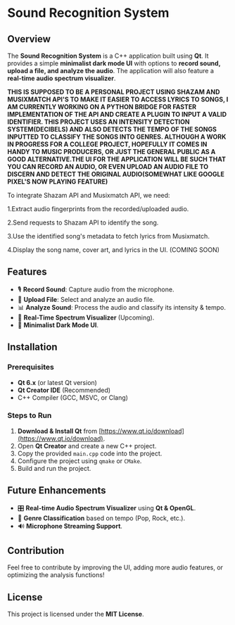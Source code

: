 # Sound Recognition System

## Overview

The **Sound Recognition System** is a C++ application built using **Qt**. It provides a simple **minimalist dark mode UI** with options to **record sound, upload a file, and analyze the audio**. The application will also feature a **real-time audio spectrum visualizer**. 

**THIS IS SUPPOSED TO BE A PERSONAL PROJECT USING SHAZAM AND MUSIXMATCH API'S TO MAKE IT EASIER TO ACCESS LYRICS TO SONGS, I AM CURRENTLY WORKING ON A PYTHON BRIDGE FOR FASTER IMPLEMENTATION OF THE API AND CREATE A PLUGIN TO INPUT A VALID IDENTIFIER. THIS PROJECT USES AN INTENSITY DETECTION SYSTEM(DECIBELS) AND ALSO DETECTS THE TEMPO OF THE SONGS INPUTTED TO CLASSIFY THE SONGS INTO GENRES. ALTHOUGH A WORK IN PROGRESS FOR A COLLEGE PROJECT, HOPEFULLY IT COMES IN HANDY TO MUSIC PRODUCERS, OR JUST THE GENERAL PUBLIC AS A GOOD ALTERNATIVE.THE UI FOR THE APPLICATION WILL BE SUCH THAT YOU CAN RECORD AN AUDIO, OR EVEN UPLOAD AN AUDIO FILE TO DISCERN AND DETECT THE ORIGINAL AUDIO(SOMEWHAT LIKE GOOGLE PIXEL'S NOW PLAYING FEATURE)**

To integrate Shazam API and Musixmatch API, we need:

1.Extract audio fingerprints from the recorded/uploaded audio.

2.Send requests to Shazam API to identify the song.

3.Use the identified song's metadata to fetch lyrics from Musixmatch.

4.Display the song name, cover art, and lyrics in the UI.
(COMING SOON)

## Features

- 🎙 **Record Sound**: Capture audio from the microphone.
- 📂 **Upload File**: Select and analyze an audio file.
- 📊 **Analyze Sound**: Process the audio and classify its intensity & tempo.
- 🎵 **Real-Time Spectrum Visualizer** (Upcoming).
- 🌙 **Minimalist Dark Mode UI**.

## Installation

### Prerequisites

- **Qt 6.x** (or latest Qt version)
- **Qt Creator IDE** (Recommended)
- C++ Compiler (GCC, MSVC, or Clang)

### Steps to Run

1. **Download & Install Qt** from [https://www.qt.io/download](https://www.qt.io/download).
2. Open **Qt Creator** and create a new C++ project.
3. Copy the provided `main.cpp` code into the project.
4. Configure the project using `qmake` or `CMake`.
5. Build and run the project.

## Future Enhancements

- 🎛 **Real-time Audio Spectrum Visualizer** using **Qt & OpenGL**.
- 🎼 **Genre Classification** based on tempo (Pop, Rock, etc.).
- 🔊 **Microphone Streaming Support**.

## Contribution

Feel free to contribute by improving the UI, adding more audio features, or optimizing the analysis functions!

## License

This project is licensed under the **MIT License**.

